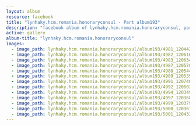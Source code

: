```yaml
---
layout: album
resource: facebook
title: "lynhaky.hcm.romania.honoraryconsul - Part album193"
description: "facebook album of lynhaky.hcm.romania.honoraryconsul, part album193."
active: gallery
album-title: "lynhaky.hcm.romania.honoraryconsul"
images:
  - image_path: lynhaky.hcm.romania.honoraryconsul/album193/4981_120442096_3547278165307027_8381851269141161525_n.jpg
  - image_path: lynhaky.hcm.romania.honoraryconsul/album193/4982_120616714_3547278158640361_1708987651729279130_n.jpg
  - image_path: lynhaky.hcm.romania.honoraryconsul/album193/4983_120634886_3547278095307034_7455521296360407870_n.jpg
  - image_path: lynhaky.hcm.romania.honoraryconsul/album193/4987_120578675_3547277865307057_5275228034708574240_n.jpg
  - image_path: lynhaky.hcm.romania.honoraryconsul/album193/4988_120544467_3547277848640392_6250184978037987798_n.jpg
  - image_path: lynhaky.hcm.romania.honoraryconsul/album193/4989_120539732_3547277761973734_1060439975551649237_n.jpg
  - image_path: lynhaky.hcm.romania.honoraryconsul/album193/4991_120740707_3547277705307073_7946896208370879968_n.jpg
  - image_path: lynhaky.hcm.romania.honoraryconsul/album193/4992_120602707_3547277701973740_4750847766493764616_n.jpg
  - image_path: lynhaky.hcm.romania.honoraryconsul/album193/4994_120349890_3547277591973751_4616598110266015696_n.jpg
  - image_path: lynhaky.hcm.romania.honoraryconsul/album193/4997_120368317_3547277298640447_7335145451043507335_n.jpg
  - image_path: lynhaky.hcm.romania.honoraryconsul/album193/4999_120379357_3547277155307128_6625362116458680845_n.jpg
  - image_path: lynhaky.hcm.romania.honoraryconsul/album193/5000_120367644_3547277095307134_7690672043149090754_n.jpg
  - image_path: lynhaky.hcm.romania.honoraryconsul/album193/5001_120433927_3547277021973808_8763857481896853869_n.jpg
---
```

